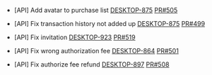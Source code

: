 - [API] Add avatar to purchase list
[DESKTOP-875](https://dropin.atlassian.net/browse/DESKTOP-875)
[PR#505](https://github.com/dropininc/dropin-api-v2/pull/505)

- [API] Fix transaction history not added up
[DESKTOP-875](https://dropin.atlassian.net/browse/DESKTOP-847)
[PR#499](https://github.com/dropininc/dropin-api-v2/pull/499)

- [API] Fix invitation
[DESKTOP-923](https://dropin.atlassian.net/browse/DESKTOP-923)
[PR#519](https://github.com/dropininc/dropin-api-v2/pull/519)

- [API] Fix wrong authorization fee
[DESKTOP-864](https://dropin.atlassian.net/browse/DESKTOP-864)
[PR#501](https://github.com/dropininc/dropin-api-v2/pull/501)

- [API] Fix authorize fee refund
[DESKTOP-897](https://dropin.atlassian.net/browse/DESKTOP-897)
[PR#508](https://github.com/dropininc/dropin-api-v2/pull/508)

